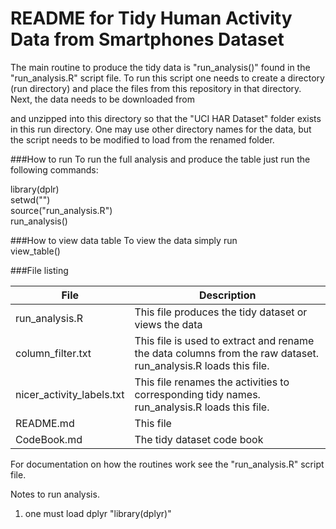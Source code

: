 # README for Tidy Human Activity Data from Smartphones Dataset

The main routine to produce the tidy data is "run_analysis()" found in the "run_analysis.R" script file.  To run this script
one needs to create a directory (run directory) and place the files from this repository in that directory.  Next, the data needs to be downloaded 
from

and unzipped into this directory so that the "UCI HAR Dataset" folder exists in this run directory.  One may use other directory
names for the data, but the script needs to be modified to load from the renamed folder.

###How to run
To run the full analysis and produce the table just run the following commands:  
  
  library(dplr)  
  setwd("<run directory>")  
  source("run_analysis.R")    
  run_analysis()  
   
###How to view data table
To view the data simply run  
  view_table()  

###File listing

|File|Description|
|---------|-------------------------------|
|run_analysis.R|This file produces the tidy dataset or views the data|
|column_filter.txt|This file is used to extract and rename the data columns from the raw dataset.  run_analysis.R loads this file.|
|nicer_activity_labels.txt|This file renames the activities to corresponding tidy names.  run_analysis.R loads this file.|
|README.md|This file|
|CodeBook.md|The tidy dataset code book|

For documentation on how the routines work see the "run_analysis.R" script file.

Notes to run analysis.  
1) one must load dplyr "library(dplyr)"
